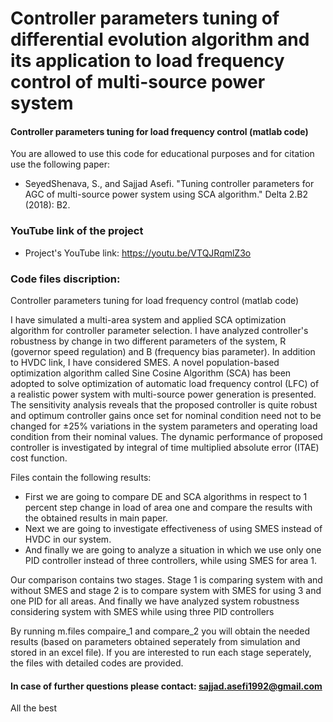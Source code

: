 # Controller parameters tuning of differential evolution algorithm and its application to load frequency control of multi-source power system
#### Controller parameters tuning for load frequency control (matlab code)

You are allowed to use this code for educational purposes and for citation use the following paper:

+ SeyedShenava, S., and Sajjad Asefi. "Tuning controller parameters for AGC of multi-source power system using SCA algorithm." Delta 2.B2 (2018): B2.

### YouTube link of the project
+ Project's YouTube link: https://youtu.be/VTQJRqmlZ3o 

### Code files discription:
Controller parameters tuning for load frequency control (matlab code) 

I have simulated a multi-area system and applied SCA optimization algorithm for controller parameter selection. 
I have analyzed controller's robustness by change in two different parameters of the system, R (governor speed regulation) and B (frequency bias parameter). In addition to HVDC link, I have considered SMES.
A novel population-based optimization algorithm called Sine Cosine Algorithm (SCA) has been adopted to solve optimization of automatic load frequency control (LFC) of a realistic power system with multi-source power generation is presented.
The sensitivity analysis reveals that the proposed controller is quite robust and optimum controller gains once set for nominal condition need not to be changed for ±25% variations in the system parameters and operating load condition from their nominal values. The dynamic performance of proposed controller is investigated by integral of time multiplied absolute error (ITAE) cost function.

Files contain the following results:

- First we are going to compare DE and SCA algorithms in respect to 1 percent step change in load of area one and compare the results with the obtained results in main paper. 
- Next we are going to investigate effectiveness of using SMES instead of HVDC in our system. 
- And finally we are going to analyze a situation in which we use only one PID controller instead of three controllers, while using SMES for area 1. 

Our comparison contains two stages. Stage 1 is comparing system with and without SMES and stage 2 is to compare system with SMES for using 3 and one PID for all areas. And finally we have analyzed system robustness considering system with SMES while using three PID controllers

By running m.files compaire_1 and compare_2 you will obtain the needed results (based on parameters obtained seperately from simulation and stored in an excel file). If you are interested to run each stage seperately, the files with detailed codes are provided. 

#### In case of further questions please contact: sajjad.asefi1992@gmail.com
All the best


